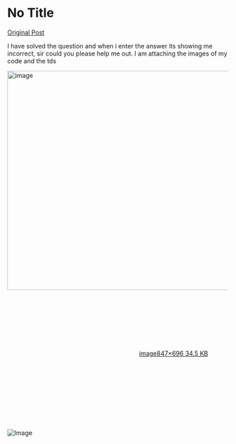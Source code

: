 # No Title

[Original Post](https://discourse.onlinedegree.iitm.ac.in/t/161120/106)

<p>I have solved the question and when i enter the answer its showing me incorrect, sir could you please help me out. I am attaching the images of my code and the tds</p>
<p><div class="lightbox-wrapper"><a class="lightbox" href="https://europe1.discourse-cdn.com/flex013/uploads/iitm/original/3X/d/4/d43c8d8aa47556a0ed777992bfc442db01f9e2e1.png" data-download-href="/uploads/short-url/uhwXnt3NMboMf1ECgO9ePVESo0h.png?dl=1" title="image" rel="noopener nofollow ugc"><img src="https://europe1.discourse-cdn.com/flex013/uploads/iitm/original/3X/d/4/d43c8d8aa47556a0ed777992bfc442db01f9e2e1.png" alt="image" data-base62-sha1="uhwXnt3NMboMf1ECgO9ePVESo0h" width="608" height="499" data-dominant-color="1D2126"><div class="meta"><svg class="fa d-icon d-icon-far-image svg-icon" aria-hidden="true"><use href="#far-image"></use></svg><span class="filename">image</span><span class="informations">847×696 34.5 KB</span><svg class="fa d-icon d-icon-discourse-expand svg-icon" aria-hidden="true"><use href="#discourse-expand"></use></svg></div></a></div></p>

![Image](https://europe1.discourse-cdn.com/flex013/uploads/iitm/original/3X/d/4/d43c8d8aa47556a0ed777992bfc442db01f9e2e1.png)